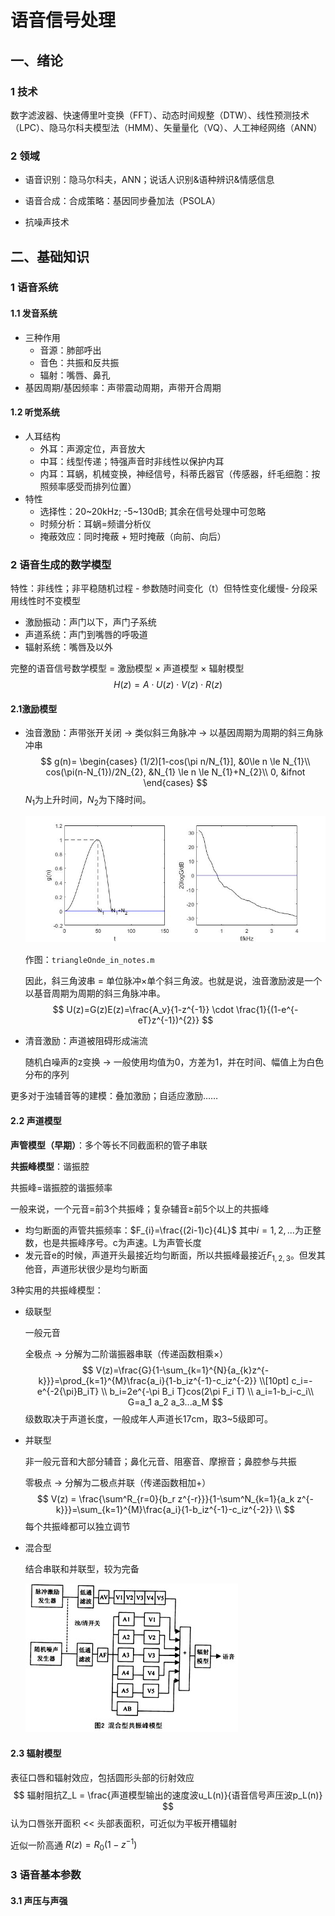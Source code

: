 # 语音信号处理

## 一、绪论

### 1 技术

数字滤波器、快速傅里叶变换（FFT）、动态时间规整（DTW）、线性预测技术（LPC）、隐马尔科夫模型法（HMM）、矢量量化（VQ）、人工神经网络（ANN）

### 2 领域

- 语音识别：隐马尔科夫，ANN；说话人识别&语种辨识&情感信息

- 语音合成：合成策略：基因同步叠加法（PSOLA）

- 抗噪声技术

## 二、基础知识

### 1 语音系统

#### 1.1 发音系统

- 三种作用
  - 音源：肺部呼出
  - 音色：共振和反共振
  - 辐射：嘴唇、鼻孔
- 基因周期/基因频率：声带震动周期，声带开合周期

#### 1.2 听觉系统

- 人耳结构
  - 外耳：声源定位，声音放大
  - 中耳：线型传递；特强声音时非线性以保护内耳
  - 内耳：耳蜗，机械变换，神经信号，科蒂氏器官（传感器，纤毛细胞：按照频率感受而排列位置）
- 特性
  - 选择性：20~20kHz; -5~130dB; 其余在信号处理中可忽略
  - 时频分析：耳蜗=频谱分析仪
  - 掩蔽效应：同时掩蔽 + 短时掩蔽（向前、向后）

### 2 语音生成的数学模型

特性：非线性；非平稳随机过程 - 参数随时间变化（t）但特性变化缓慢- 分段采用线性时不变模型

- 激励振动：声门以下，声门子系统
- 声道系统：声门到嘴唇的呼吸道
- 辐射系统：嘴唇及以外

完整的语音信号数学模型 = 激励模型 × 声道模型 × 辐射模型
$$
H(z) = A \cdot U(z) \cdot V(z) \cdot R(z)
$$

#### 2.1激励模型

- 浊音激励：声带张开关闭 -> 类似斜三角脉冲 -> 以基因周期为周期的斜三角脉冲串
  $$
  g(n)=
  \begin{cases}
  (1/2)[1-cos(\pi n/N_{1}], &0\le n \le N_{1}\\
  cos(\pi(n-N_{1})/2N_{2}, &N_{1} \le n \le N_{1}+N_{2}\\
  0, &ifnot
  \end{cases}
  $$
  $N_1$为上升时间，$N_2$为下降时间。

  ![单个斜三角波](images_Speech_processing_notes/单个斜三角波.jpg)

  作图：`triangleOnde_in_notes.m`

  因此，斜三角波串 = 单位脉冲×单个斜三角波。也就是说，浊音激励波是一个以基音周期为周期的斜三角脉冲串。
  $$
  U(z)=G(z)E(z)=\frac{A_v}{1-z^{-1}} \cdot \frac{1}{(1-e^{-eT}z^{-1})^{2}}
  $$

- 清音激励：声道被阻碍形成湍流

  随机白噪声的z变换 -> 一般使用均值为0，方差为1，并在时间、幅值上为白色分布的序列

更多对于浊辅音等的建模：叠加激励；自适应激励……

#### 2.2 声道模型

**声管模型（早期）**：多个等长不同截面积的管子串联

**共振峰模型**：谐振腔

共振峰=谐振腔的谐振频率

一般来说，一个元音$=$前3个共振峰；复杂辅音$\geq$前5个以上的共振峰

- 均匀断面的声管共振频率：$F_{i}=\frac{(2i-1)c}{4L}$
  其中$i = 1,2,...$为正整数，也是共振峰序号。c为声速。L为声管长度
- 发元音e的时候，声道开头最接近均匀断面，所以共振峰最接近$F_{1,2,3}$。但发其他音，声道形状很少是均匀断面

3种实用的共振峰模型：

- 级联型

  一般元音

  全极点 -> 分解为二阶谐振器串联（传递函数相乘×）
  $$
  V(z)=\frac{G}{1-\sum_{k=1}^{N}{a_{k}z^{-k}}}=\prod_{k=1}^{M}\frac{a_i}{1-b_iz^{-1}-c_iz^{-2}}
  \\[10pt]
  c_i=-e^{-2{\pi}B_iT}
  \\
  b_i=2e^{-\pi B_i T}cos(2\pi F_i T)
  \\
  a_i=1-b_i-c_i\\
  G=a_1 a_2 a_3...a_M
  $$
  级数取决于声道长度，一般成年人声道长17cm，取3~5级即可。
  
- 并联型

  非一般元音和大部分辅音；鼻化元音、阻塞音、摩擦音；鼻腔参与共振

  零极点 -> 分解为二极点并联（传递函数相加+）
  $$
  V(z) = \frac{\sum^R_{r=0}{b_r z^{-r}}}{1-\sum^N_{k=1}{a_k z^{-k}}}=\sum_{k=1}^{M}\frac{a_i}{1-b_iz^{-1}-c_iz^{-2}}
  \\
  $$
  每个共振峰都可以独立调节

- 混合型

  结合串联和并联型，较为完备

  ![img](images_Speech_processing_notes/tts0301t02.jpg)

#### 2.3 辐射模型

表征口唇和辐射效应，包括圆形头部的衍射效应
$$
辐射阻抗Z_L = \frac{声道模型输出的速度波u_L(n)}{语音信号声压波p_L(n)}
$$
认为口唇张开面积 << 头部表面积，可近似为平板开槽辐射

近似一阶高通 $R(z) = R_0 (1-z^{-1})$

### 3 语音基本参数

#### 3.1 声压与声强







